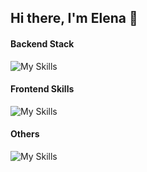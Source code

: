 ## Hi there, I'm Elena  👋

#### Backend Stack
![My Skills](https://skillicons.dev/icons?i=java,spring,maven,docker,nodejs,express,php,go,mysql)

#### Frontend Skills
![My Skills](https://skillicons.dev/icons?i=hmtl,css,js,react,ts,styledcomponents,sass,apollo,bootstrap,redux,jquery)

#### Others
![My Skills](https://skillicons.dev/icons?i=git,gitlab,github,idea,vscode,linux,vim,wordpress,figma,selenium)
